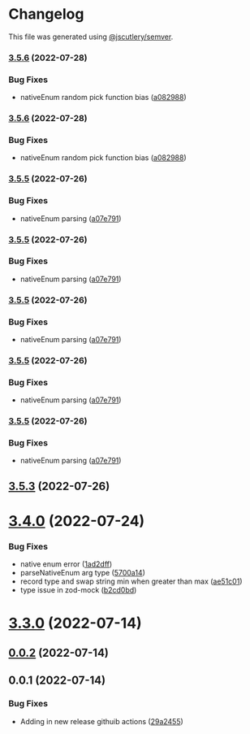 # Changelog

This file was generated using [@jscutlery/semver](https://github.com/jscutlery/semver).

### [3.5.6](https://github.com/anatine/zod-plugins/compare/zod-mock-3.5.5...zod-mock-3.5.6) (2022-07-28)


### Bug Fixes

* nativeEnum random pick function bias  ([a082988](https://github.com/anatine/zod-plugins/commit/a0829880212bc43b858ee5ccf06fa7d9986d2479))

### [3.5.6](https://github.com/anatine/zod-plugins/compare/zod-mock-3.5.5...zod-mock-3.5.6) (2022-07-28)


### Bug Fixes

* nativeEnum random pick function bias  ([a082988](https://github.com/anatine/zod-plugins/commit/a0829880212bc43b858ee5ccf06fa7d9986d2479))

### [3.5.5](https://github.com/anatine/zod-plugins/compare/zod-mock-3.5.4...zod-mock-3.5.5) (2022-07-26)


### Bug Fixes

* nativeEnum parsing ([a07e791](https://github.com/anatine/zod-plugins/commit/a07e79166fac0c53eb9569058f2de4e4b85edfda))

### [3.5.5](https://github.com/anatine/zod-plugins/compare/zod-mock-3.5.4...zod-mock-3.5.5) (2022-07-26)


### Bug Fixes

* nativeEnum parsing ([a07e791](https://github.com/anatine/zod-plugins/commit/a07e79166fac0c53eb9569058f2de4e4b85edfda))

### [3.5.5](https://github.com/anatine/zod-plugins/compare/zod-mock-3.5.4...zod-mock-3.5.5) (2022-07-26)


### Bug Fixes

* nativeEnum parsing ([a07e791](https://github.com/anatine/zod-plugins/commit/a07e79166fac0c53eb9569058f2de4e4b85edfda))

### [3.5.5](https://github.com/anatine/zod-plugins/compare/zod-mock-3.5.4...zod-mock-3.5.5) (2022-07-26)


### Bug Fixes

* nativeEnum parsing ([a07e791](https://github.com/anatine/zod-plugins/commit/a07e79166fac0c53eb9569058f2de4e4b85edfda))

### [3.5.5](https://github.com/anatine/zod-plugins/compare/zod-mock-3.5.4...zod-mock-3.5.5) (2022-07-26)


### Bug Fixes

* nativeEnum parsing ([a07e791](https://github.com/anatine/zod-plugins/commit/a07e79166fac0c53eb9569058f2de4e4b85edfda))

## [3.5.3](https://github.com/anatine/zod-plugins/compare/zod-mock-3.5.2...zod-mock-3.5.3) (2022-07-26)

# [3.4.0](https://github.com/anatine/zod-plugins/compare/zod-mock-3.3.0...zod-mock-3.4.0) (2022-07-24)

### Bug Fixes

* native enum error ([1ad2dff](https://github.com/anatine/zod-plugins/commit/1ad2dffbb37e5435581d4d8bdb127b56314700a8))
* parseNativeEnum arg type ([5700a14](https://github.com/anatine/zod-plugins/commit/5700a142caf0b585bc7f204a4985c7a187d4a316))
* record type and swap string min when greater than max ([ae51c01](https://github.com/anatine/zod-plugins/commit/ae51c01fb55c3c386c3362680b40df25c3706c14))
* type issue in zod-mock ([b2cd0bd](https://github.com/anatine/zod-plugins/commit/b2cd0bd2e1192333f928b60fb8bc59a3321522c2))

# [3.3.0](https://github.com/anatine/zod-plugins/compare/zod-mock-3.2.2...zod-mock-3.3.0) (2022-07-14)

## [0.0.2](https://github.com/anatine/zod-plugins/compare/zod-mock-0.0.1...zod-mock-0.0.2) (2022-07-14)

## 0.0.1 (2022-07-14)

### Bug Fixes

* Adding in new release githuib actions ([29a2455](https://github.com/anatine/zod-plugins/commit/29a2455161f7021df9f933d0d8b200a08fe31fde))
